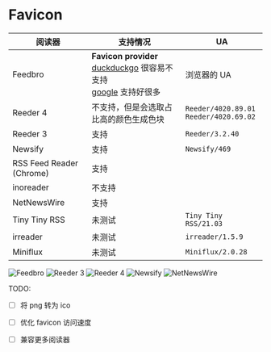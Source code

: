 # Favicon


|  阅读器 |  支持情况 | UA |
| --- | --- | --- |
| Feedbro | **Favicon provider** <br> [duckduckgo](https://icons.duckduckgo.com/ip3/mzi1otiznjm5nw.favicon.privacyhide.com.ico) 很容易不支持 <br> [google](https://www.google.com/s2/favicons?domain=mza3otc1oduxng.favicon.privacyhide.com) 支持好很多 | 浏览器的 UA |
| Reeder 4 | 不支持，但是会选取占比高的颜色生成色块 |  `Reeder/4020.89.01` <br> `Reeder/4020.69.02` |
| Reeder 3 | 支持 | `Reeder/3.2.40` |
| Newsify | 支持 | `Newsify/469` |
| RSS Feed Reader (Chrome) | 支持 | |
| inoreader | 不支持 | |
| NetNewsWire | 支持 | |
| Tiny Tiny RSS | 未测试 | `Tiny Tiny RSS/21.03` |
| irreader | 未测试 | `irreader/1.5.9` |
| Miniflux | 未测试 | `Miniflux/2.0.28` |


![Feedbro](img/feedbro.png)
![Reeder 3](img/reeder3.jpg)
![Reeder 4](img/reeder4.jpg)
![Newsify](img/newsify.jpg)
![NetNewsWire](img/netnewsfire.jpg)

TODO:

- [ ] 将 png 转为 ico
- [ ] 优化 favicon 访问速度
- [ ] 兼容更多阅读器

